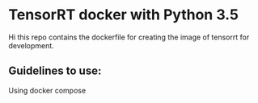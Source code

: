 # TensorRT docker with Python 3.5
Hi this repo contains the dockerfile for creating the image of tensorrt for development.

## Guidelines to use:

Using docker compose
